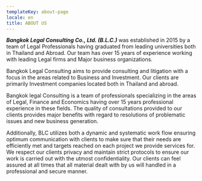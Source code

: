 ```yaml
---
templateKey: about-page
locale: en
title: ABOUT US
---
```

***Bangkok Legal Consulting Co., Ltd. (B.L.C.)*** was established in 2015 by a team of Legal Professionals having graduated from leading universities both in Thailand and Abroad. Our team has over 15 years of experience working with leading Legal firms and Major business organizations. 

Bangkok Legal Consulting aims to provide consulting and litigation with a focus in the areas related to Business and Investment. Our clients are primarily Investment companies located both in Thailand and abroad. 

Bangkok legal Consulting is a team of professionals specializing in the areas of Legal, Finance and Economics having over 15 years professional experience in these fields. The quality of consultations provided to our clients provides major benefits with regard to resolutions of problematic issues and new business generation. 

Additionally, BLC utilizes both a dynamic and systematic work flow ensuring optimum communication with clients to make sure that their needs are efficiently met and targets reached on each project we provide services for. We respect our clients privacy and maintain strict protocols to ensure our work is carried out with the utmost confidentiality. Our clients can feel assured at all times that all material dealt with by us will handled in a professional and secure manner.
